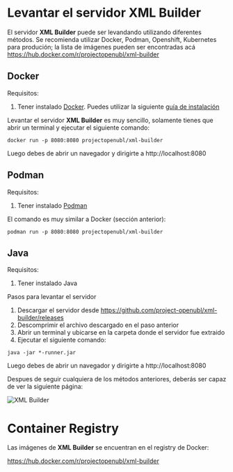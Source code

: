 # Levantar el servidor XML Builder
El servidor **XML Builder** puede ser levandando utilizando diferentes métodos. Se recomienda utilizar Docker, Podman, Openshift, Kubernetes para produción; la lista de imágenes pueden ser encontradas acá https://hub.docker.com/r/projectopenubl/xml-builder

## Docker
Requisitos:
1. Tener instalado [Docker](https://www.docker.com/). Puedes utilizar la siguiente [guía de instalación](https://docs.docker.com/install/)

Levantar el servidor **XML Builder** es muy sencillo, solamente tienes que abrir un terminal y ejecutar el siguiente comando:

```
docker run -p 8080:8080 projectopenubl/xml-builder
```

Luego debes de abrir un navegador y dirigirte a http://localhost:8080

## Podman
Requisitos:
1. Tener instalado [Podman](https://podman.io/)

El comando es muy similar a Docker (sección anterior):

```
podman run -p 8080:8080 projectopenubl/xml-builder
```

## Java
Requisitos:
1. Tener instalado Java

Pasos para levantar el servidor
1. Descargar el servidor desde https://github.com/project-openubl/xml-builder/releases
1. Descomprimir el archivo descargado en el paso anterior
1. Abrir un terminal y ubicarse en la carpeta donde el servidor fue extraido
1. Ejecutar el siguiente comando: 

```
java -jar *-runner.jar
```

Luego debes de abrir un navegador y dirigirte a http://localhost:8080

Despues de seguir cualquiera de los métodos anteriores, deberás ser capaz de ver la siguiente página:

![XML Builder](images/welcome.png)

# Container Registry
Las imágenes de **XML Builder** se encuentran en el registry de Docker:

https://hub.docker.com/r/projectopenubl/xml-builder
